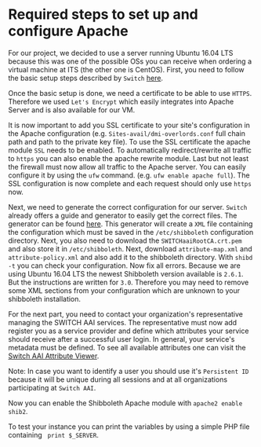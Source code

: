 # Required steps to set up and configure Apache
For our project, we decided to use a server running Ubuntu 16.04 LTS because this was one of the possible OSs you can receive when ordering a virtual machine at ITS (the other one is CentOS). 
First, you need to follow the basic setup steps described by `Switch` [here](https://www.switch.ch/aai/guides/sp/installation/?os=ubuntu).

Once the basic setup is done, we need a certificate to be able to use `HTTPS`. Therefore we used `Let's Encrypt` which easily integrates into Apache Server and is also available for our VM.

It is now important to add you SSL certificate to your site's configuration in the Apache configuration (e.g. `Sites-avail/dmi-overlords.conf` full chain path and path to the private key file). To use the SSL certificate the apache module `SSL` needs to be enabled. To automatically redirect/rewrite all traffic to `https` you can also enable the apache rewrite module. Last but not least the firewall must now allow all traffic to the Apache server. You can easily configure it by using the `ufw` command. (e.g. `ufw enable apache full`).
The SSL configuration is now complete and each request should only use `https` now.

Next, we need to generate the correct configuration for our server. `Switch` already offers a guide and generator to easily get the correct files. The generator can be found [here](https://www.switch.ch/aai/guides/sp/configuration/).
This generator will create a `XML` file containing the configuration which must be saved in the `/etc/shibboleth` configuration directory.
Next, you also need to download the `SWITCHaaiRootCA.crt.pem` and also store it in `/etc/shibboleth`.
Next, download `attribute-map.xml` and `attribute-policy.xml` and also add it to the shibboleth directory.
With `shibd -t` you can check your configuration. Now fix all errors. Because we are using Ubuntu 16.04 LTS the newest Shibboleth version available is `2.6.1`. But the instructions are written for `3.0`. Therefore you may need to remove some XML sections from your configuration which are unknown to your shibboleth installation.

For the next part, you need to contact your organization's representative managing the SWITCH AAI services. The representative must now add register you as a service provider and define which attributes your service should receive after a successful user login. In general, your service's metadata must be defined.
To see all available attributes one can visit the [Switch AAI Attribute Viewer](https://attribute-viewer.aai.switch.ch/).

Note: In case you want to identify a user you should use it's `Persistent ID` because it will be unique during all sessions and at all organizations participating at `Switch AAI`.

Now you can enable the Shibboleth Apache module with `apache2 enable shib2`.

To test your instance you can print the variables by using a simple PHP file containing ` print $_SERVER`.
